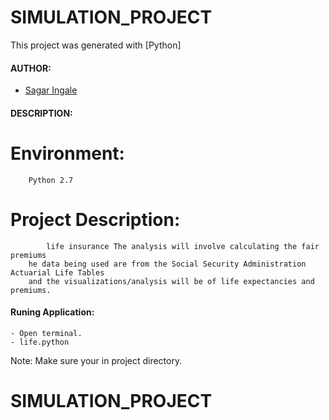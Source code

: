 #

# SIMULATION_PROJECT

This project was generated with [Python]


#### AUTHOR:

- [Sagar Ingale](https://github.com/sagaringale "Sagar's github profile")


#### DESCRIPTION:


# Environment: 
		Python 2.7


# Project Description: 
			life insurance The analysis will involve calculating the fair premiums 
		he data being used are from the Social Security Administration Actuarial Life Tables 
		and the visualizations/analysis will be of life expectancies and premiums.

#### Runing Application:
 
	- Open terminal.
	- life.python

Note: Make sure your in project directory.
# SIMULATION_PROJECT
